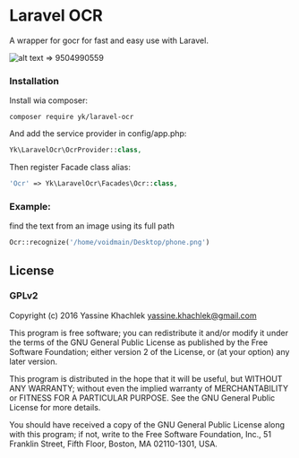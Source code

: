 # Laravel OCR

A wrapper for gocr for fast and easy use with Laravel.

![alt text][phone] => 9504990559

[phone]: https://github.com/yassine-khachlek/laravel-ocr/src/examples/images/number.png "number.png"

### Installation

Install wia composer:

```
composer require yk/laravel-ocr
```

And add the service provider in config/app.php:

```php
Yk\LaravelOcr\OcrProvider::class,
```

Then register Facade class alias:

```php
'Ocr' => Yk\LaravelOcr\Facades\Ocr::class,
```

### Example:

find the text from an image using its full path

```php
Ocr::recognize('/home/voidmain/Desktop/phone.png')
```

## License

### GPLv2

Copyright (c) 2016 Yassine Khachlek <yassine.khachlek@gmail.com>

This program is free software; you can redistribute it and/or
modify it under the terms of the GNU General Public License
as published by the Free Software Foundation; either version 2
of the License, or (at your option) any later version.

This program is distributed in the hope that it will be useful,
but WITHOUT ANY WARRANTY; without even the implied warranty of
MERCHANTABILITY or FITNESS FOR A PARTICULAR PURPOSE.  See the
GNU General Public License for more details.

You should have received a copy of the GNU General Public License
along with this program; if not, write to the Free Software
Foundation, Inc., 51 Franklin Street, Fifth Floor, Boston, MA  02110-1301, USA.